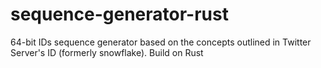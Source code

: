 # sequence-generator-rust
64-bit IDs sequence generator based on the concepts outlined in Twitter Server's ID (formerly snowflake). Build on Rust
